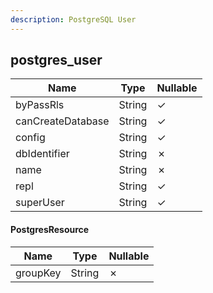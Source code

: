 ```yaml
---
description: PostgreSQL User
---
```

postgres_user
-------------

| **Name**          | **Type** | **Nullable** |
| ----------------- | -------- | ------------ |
| byPassRls         | String   | &check;      |
| canCreateDatabase | String   | &check;      |
| config            | String   | &check;      |
| dbIdentifier      | String   | &cross;      |
| name              | String   | &cross;      |
| repl              | String   | &check;      |
| superUser         | String   | &check;      |

#### PostgresResource
| **Name** | **Type** | **Nullable** |
| -------- | -------- | ------------ |
| groupKey | String   | &cross;      |
